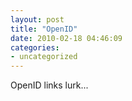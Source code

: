 ```yaml
---
layout: post
title: "OpenID"
date: 2010-02-18 04:46:09
categories:
- uncategorized
---
```

OpenID links lurk...
<link rel="openid.server" href="http://openid.claimid.com/server" />
<link rel="openid.delegate" href="http://openid.claimid.com/USERNAME" />
